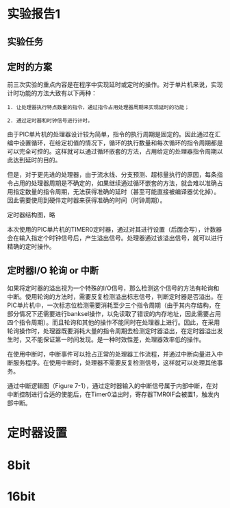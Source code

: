 # 实验报告1

## 实验任务


## 定时的方案

前三次实验的重点内容是在程序中实现延时或定时的操作。对于单片机来说，实现计时功能的方法大致有以下两种：
    
    1. 让处理器执行特点数量的指令，通过指令占用处理器周期来实现延时的功能；
    
    2. 通过定时器和时钟信号进行计时。

由于PIC单片机的处理器设计较为简单，指令的执行周期是固定的。因此通过在汇编中设置循环，在给定初值的情况下，循环的执行数量和每次循环的指令周期都是可以完全可控的。这样就可以通过循环嵌套的方法，占用给定的处理器指令周期以此达到延时的目的。

但是，对于更先进的处理器，由于流水线、分支预测、超标量执行的原因，每条指令占用的处理器周期是不确定的，如果继续通过循环嵌套的方法，就会难以准确占用指定数量的指令周期，无法获得准确的延时（甚至可能直接被编译器优化掉）。因此需要使用到硬件定时器来获得准确的时间（时钟周期）。


定时器结构图，略

本次使用的PIC单片机的TIMER0定时器，通过对其进行设置（后面会写），计数器会在输入指定个时钟信号后，产生溢出信号。处理器通过该溢出信号，就可以进行精确的定时操作。

## 定时器I/O 轮询 or 中断

如果将定时器的溢出视为一个特殊的I/O信号，那么检测这个信号的方法有轮询和中断。使用轮询的方法时，需要反复检测溢出标志信号，判断定时器是否溢出。在PIC单片机中，一次标志位检测需要消耗至少三个指令周期（由于其内存结构，在部分情况下还需要进行banksel操作，以免读取了错误的内存地址，因此需要占用四个指令周期）。而且轮询和其他的操作不能同时在处理器上进行。因此，在采用轮询操作时，处理器既要消耗大量的指令周期去检测定时器溢出，在定时器溢出发生时，又不能保证第一时间发现。是一种时效性差，处理器效率低的操作。

在使用中断时，中断事件可以抢占正常的处理器工作流程，并通过中断向量进入中断服务程序。在使用中断时，处理器不需要反复检测信号，这样就可以处理其他事务。

通过中断逻辑图（Figure 7-1），通过定时器输入的中断信号属于内部中断，在对中断控制进行合适的使能后，在Timer0溢出时，寄存器TMR0IF会被置1，触发内部中断。




# 定时器设置

# 8bit

# 16bit
